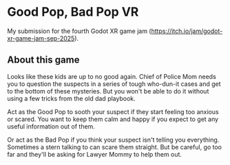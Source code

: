 # Good Pop, Bad Pop VR

My submission for the fourth Godot XR game jam (https://itch.io/jam/godot-xr-game-jam-sep-2025).

## About this game

Looks like these kids are up to no good again. Chief of Police Mom needs you to question the suspects in a series of tough who-dun-it cases and get to the bottom of these mysteries. But you won't be able to do it without using a few tricks from the old dad playbook.

Act as the Good Pop to sooth your suspect if they start feeling too anxious or scared. You want to keep them calm and happy if you expect to get any useful information out of them.

Or act as the Bad Pop if you think your suspect isn't telling you everything. Sometimes a stern talking to can scare them straight. But be careful, go too far and they'll be asking for Lawyer Mommy to help them out.
